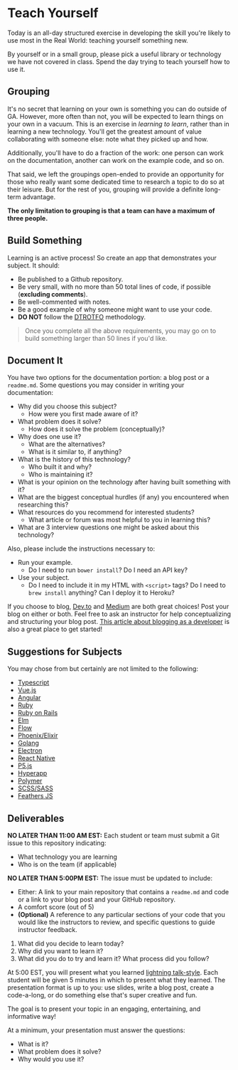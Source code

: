 # Teach Yourself

Today is an all-day structured exercise in developing the skill you're likely to
use most in the Real World: teaching yourself something new.

By yourself or in a small group, please pick a useful library or technology we
have not covered in class. Spend the day trying to teach yourself how to use it.

## Grouping

It's no secret that learning on your own is something you can do outside of GA.
However, more often than not, you will be expected to learn things on your own
in a vacuum. This is an exercise in *learning to learn*, rather than in learning
a new technology. You'll get the greatest amount of value collaborating with
someone else: note what they picked up and how.

Additionally, you'll have to do a fraction of the work: one person can work on
the documentation, another can work on the example code, and so on.

That said, we left the groupings open-ended to provide an opportunity for those
who really want some dedicated time to research a topic to do so at their
leisure. But for the rest of you, grouping will provide a definite long-term
advantage.

**The only limitation to grouping is that a team can have a maximum of three
people.**

## Build Something

Learning is an active process! So create an app that demonstrates your subject.
It should:

- Be published to a Github repository.
- Be very small, with no more than 50 total lines of code, if possible (**excluding comments**).
- Be well-commented with notes.
- Be a good example of why someone might want to use your code.
- **DO NOT** follow the [DTROTFO](https://i.imgur.com/RadSf.jpg) methodology.

> Once you complete all the above requirements, you may go on to build something
> larger than 50 lines if you'd like.

## Document It

You have two options for the documentation portion: a blog post or a `readme.md`. Some questions you may consider in writing your documentation:

- Why did you choose this subject?
  - How were you first made aware of it?
- What problem does it solve?
  - How does it solve the problem (conceptually)?
- Why does one use it?
  - What are the alternatives?
  - What is it similar to, if anything?
- What is the history of this technology?
  - Who built it and why?
  - Who is maintaining it?
- What is your opinion on the technology after having built something with it?
- What are the biggest conceptual hurdles (if any) you encountered when researching this?
- What resources do you recommend for interested students?
  - What article or forum was most helpful to you in learning this?
- What are 3 interview questions one might be asked about this technology?

Also, please include the instructions necessary to:

- Run your example.
  - Do I need to run `bower install`? Do I need an API key?
- Use your subject.
  - Do I need to include it in my HTML with `<script>` tags? Do I need to `brew install` anything? Can I deploy it to Heroku?

If you choose to blog, [Dev.to](https://dev.to/) and
[Medium](https://medium.com/) are both great choices! Post your blog on either
or both. Feel free to ask an instructor for help conceptualizing and structuring
your blog post. [This article about blogging as
a developer](https://dev.to/aspittel/blogging-as-a-developer--5h0m) is also
a great place to get started!

## Suggestions for Subjects

You may chose from but certainly are not limited to the following:

- [Typescript](https://www.typescriptlang.org/)
- [Vue.js](https://vuejs.org/)
- [Angular](https://angular.io/)
- [Ruby](https://ruby-doc.org/)
- [Ruby on Rails](http://guides.rubyonrails.org/getting_started.html)
- [Elm](http://elm-lang.org/)
- [Flow](https://flow.org/)
- [Phoenix/Elixir](http://phoenixframework.org/)
- [Golang](https://golang.org/)
- [Electron](https://electronjs.org/)
- [React Native](http://facebook.github.io/react-native/docs/tutorial.html#content)
- [P5.js](https://p5js.org/)
- [Hyperapp](https://hyperapp.js.org/)
- [Polymer](https://www.polymer-project.org/)
- [SCSS/SASS](https://sass-lang.com/)
- [Feathers JS](https://feathersjs.com/)

## Deliverables

**NO LATER THAN 11:00 AM EST:** Each student or team must submit a Git issue to
this repository indicating:

- What technology you are learning
- Who is on the team (if applicable)

**NO LATER THAN 5:00PM EST:** The issue must be updated to include:

- Either: A link to your main repository that contains a `readme.md` and code or a link to your blog post and your GitHub repository.
- A comfort score (out of 5)
- **(Optional)** A reference to any particular sections of your code that you would like the instructors to review, and specific questions to guide instructor feedback.

1. What did you decide to learn today?
2. Why did you want to learn it?
3. What did you do to try and learn it? What process did you follow?

At 5:00 EST, you will present what you learned [lightning
talk-style](https://www.perl.com/pub/2004/07/30/lightningtalk.html/). Each
student will be given 5 minutes in which to present what they learned. The
presentation format is up to you: use slides, write a blog post, create
a code-a-long, or do something else that's super creative and fun.

The goal is to present your topic in an engaging, entertaining, and informative way!

At a minimum, your presentation must answer the questions:
* What is it?
* What problem does it solve?
* Why would you use it?
